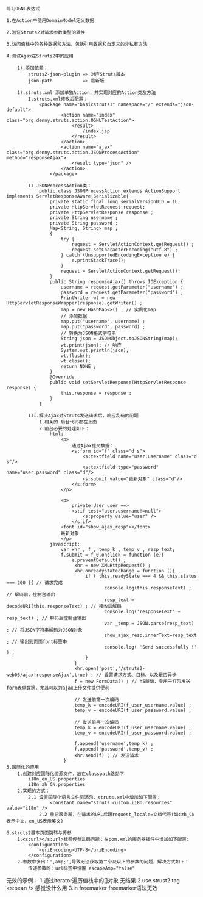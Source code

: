 	练习OGNL表达式

	1.在Action中使用DomainModel定义数据
	
	2.验证Struts2对请求参数类型的转换
	
	3.访问值栈中的各种数据和方法，包括引用数据和自定义的非私有方法
	
	4.测试Ajax在Struts2中的应用
	
		1).添加依赖：
			struts2-json-plugin => 对应Struts版本
			json-path 			=> 最新版
			
		1).struts.xml 添加单独Action，并实现对应的Action类及方法
			I.struts.xml修改后配置：
			    <package name="basicstruts1" namespace="/" extends="json-default">
				    	<action name="index" class="org.denny.struts.action.OGNLTestAction">
				    		<result>
				    			/index.jsp
				    		</result>
				    	</action>
				    	<action name="ajax" class="org.denny.struts.action.JSONProcessAction" method="responseAjax">
				    		<result type="json" />
				    	</action>
			    	</package>
		    	
			II.JSONProcessAction类：
				public class JSONProcessAction extends ActionSupport implements ServletResponseAware,Serializable{
					private static final long serialVersionUID = 1L;
					private HttpServletRequest request;
					private HttpServletResponse response ;
					private String username ;
					private String password ;
					Map<String, String> map ;
					{
						try {
							request = ServletActionContext.getRequest() ;
							request.setCharacterEncoding("utf-8") ;
						} catch (UnsupportedEncodingException e) {
							e.printStackTrace();
						}
						request = ServletActionContext.getRequest();
					}
					public String responseAjax() throws IOException {
						username = request.getParameter("username") ;
						password = request.getParameter("password") ; 
						PrintWriter wt = new HttpServletResponseWrapper(response).getWriter() ;
						map = new HashMap<>() ; // 实例化map
						// 添加数据
						map.put("username", username) ;
						map.put("password", password) ;
						// 转换为JSON格式字符串
						String json = JSONObject.toJSONString(map);  
						wt.print(json); // 响应
						System.out.println(json);
						wt.flush();
						wt.close();
						return NONE ;
					}
					@Override
					public void setServletResponse(HttpServletResponse response) {
						this.response = response ;
					}
				}
			
			III.解决Ajax对Struts发送请求后，响应乱码的问题
				1.相关的 后台代码都在上面
				2.前台必要的处理如下：
					html:
						<p>
							通过Ajax提交数据：
							<s:form id="f" class="d s">
								<s:textfield name="user.username" class="d s"/>
								<s:textfield type="password" name="user.password" class="d"/>
								<s:submit value="更新对象" class="d"/>
							</s:form>
						</p>
						
						<p>
							private User user ==> 
							<s:if test="user.username!=null">
								<s:property value="user" />
							</s:if> 
						<font id="show_ajax_resp"></font>
						最新对象
						</p>
					javascript:
						var xhr , f , temp_k , temp_v , resp_text;
						f.submit = f_0.onclick = function (e){
							e.preventDefault() ;
				             xhr = new XMLHttpRequest() ;
				             xhr.onreadystatechange = function (){
				                 if ( this.readyState === 4 && this.status === 200 ){ // 请求完成
				                	 	console.log(this.responseText) ; // 解码前，控制台输出
				                	 	resp_text = decodeURI(this.responseText) ; // 接收后解码
				                	 	console.log('responseText' + resp_text) ; // 解码后控制台输出
				                	 	var _temp = JSON.parse(resp_text) ; // 将JSON字符串解码为JSON对象
				                	 	show_ajax_resp.innerText=resp_text ; // 输出到页面font标签中
				                     	console.log( 'Send successfully !' ) ;
				                 }
				             }
				             xhr.open('post','/struts2-web06/ajax!responseAjax',true) ; // 设置请求方式、目标、以及是否异步
				             f = new FormData() ; // h5新增，专用于打包发送form表单数据，尤其可以为ajax上传文件提供便利
				             
				             // 发送前第一次编码
				             temp_k = encodeURI(f_user_username.value) ;
				             temp_v = encodeURI(f_user_password.value) ;
				             
				             // 发送前再一次编码
				             temp_k = encodeURI(f_user_username.value) ;
				             temp_v = encodeURI(f_user_password.value) ;
				             
				             f.append('username',temp_k) ;
				             f.append('password',temp_v) ; 
				             xhr.send(f) ; // 发送请求
				         }
	5.国际化的应用
		1.创建对应国际化资源文件，放在classpath路劲下
			i18n_en_US.properties
			i18n_zh_CN.properties
		2.实现的方式：
			2.1 设置国际化语言文件资源包，struts.xml中增加如下配置：
    				<constant name="struts.custom.i18n.resources" value="i18n" />
    			2.2 重启服务器，在请求的URL后跟request_locale=文档代号(如:zh_CN表示中文，en_US表示英文)
    			
	6.struts2基本页面跳转与传参
		1.<s:url></s:url>标签传参乱码问题：在pom.xml的服务器插件中增加如下配置:
			<configuration>
				<uriEncoding>UTF-8</uriEncoding>
			</configuration> 
		2.参数中多出：',amp;',导致无法获取第二个及以上的参数的问题，解决方式如下：
			传递参数的：url标签中设置 escapeAmp="false" 
		
无效的示例：
	1.通过iterator遍历值栈中的[]对象 无结果
	2.use strust2 tag <s:bean /> 感觉没什么用
	3.in freemarker  freemarker语法无效
	
	
		